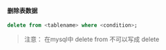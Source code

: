 #### 删除表数据
```sql
delete from <tablename> where <condition>;
```

> 注意： 在mysql中  delete from  不可以写成 delete
